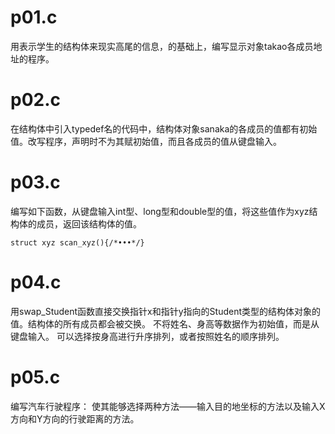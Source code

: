 # p01.c
用表示学生的结构体来现实高尾的信息，的基础上，编写显示对象takao各成员地址的程序。

# p02.c
在结构体中引入typedef名的代码中，结构体对象sanaka的各成员的值都有初始值。改写程序，声明时不为其赋初始值，而且各成员的值从键盘输入。

# p03.c
编写如下函数，从键盘输入int型、long型和double型的值，将这些值作为xyz结构体的成员，返回该结构体的值。
```
struct xyz scan_xyz(){/*•••*/}

```

# p04.c

用swap_Student函数直接交换指针x和指针y指向的Student类型的结构体对象的值。结构体的所有成员都会被交换。
不将姓名、身高等数据作为初始值，而是从键盘输入。
可以选择按身高进行升序排列，或者按照姓名的顺序排列。

# p05.c
编写汽车行驶程序：
使其能够选择两种方法——输入目的地坐标的方法以及输入X方向和Y方向的行驶距离的方法。
